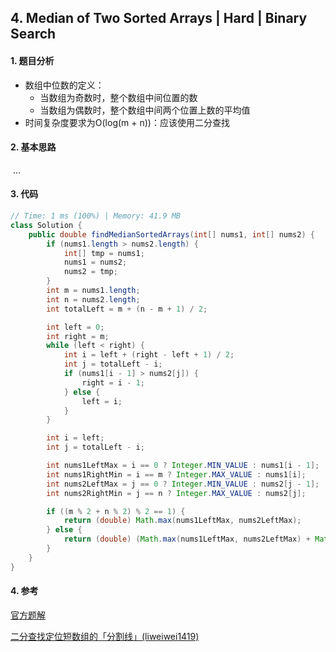 ## 4. Median of Two Sorted Arrays | Hard | Binary Search

#### 1. 题目分析

* 数组中位数的定义：
    * 当数组为奇数时，整个数组中间位置的数
    * 当数组为偶数时，整个数组中间两个位置上数的平均值
* 时间复杂度要求为O(log(m + n))：应该使用二分查找

#### 2. 基本思路

​	...

#### 3. 代码

```java
// Time: 1 ms (100%) | Memory: 41.9 MB
class Solution {
    public double findMedianSortedArrays(int[] nums1, int[] nums2) {
        if (nums1.length > nums2.length) {
            int[] tmp = nums1;
            nums1 = nums2;
            nums2 = tmp;
        }
        int m = nums1.length;
        int n = nums2.length;
        int totalLeft = m + (n - m + 1) / 2;

        int left = 0;
        int right = m;
        while (left < right) {
            int i = left + (right - left + 1) / 2;
            int j = totalLeft - i;
            if (nums1[i - 1] > nums2[j]) {
                right = i - 1;
            } else {
                left = i;
            }
        }

        int i = left;
        int j = totalLeft - i;

        int nums1LeftMax = i == 0 ? Integer.MIN_VALUE : nums1[i - 1];
        int nums1RightMin = i == m ? Integer.MAX_VALUE : nums1[i];
        int nums2LeftMax = j == 0 ? Integer.MIN_VALUE : nums2[j - 1];
        int nums2RightMin = j == n ? Integer.MAX_VALUE : nums2[j];

        if ((m % 2 + n % 2) % 2 == 1) {
            return (double) Math.max(nums1LeftMax, nums2LeftMax);
        } else {
            return (double) (Math.max(nums1LeftMax, nums2LeftMax) + Math.min(nums1RightMin, nums2RightMin)) / 2;
        }
    }
}
```

#### 4. 参考

[官方题解](https://leetcode.cn/problems/median-of-two-sorted-arrays/solution/xun-zhao-liang-ge-you-xu-shu-zu-de-zhong-wei-s-114/)

[二分查找定位短数组的「分割线」(liweiwei1419)](https://leetcode.cn/problems/median-of-two-sorted-arrays/solution/he-bing-yi-hou-zhao-gui-bing-guo-cheng-zhong-zhao-/)